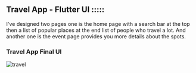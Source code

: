 ## Travel App - Flutter UI :::::

I've designed two pages one is the home page with a search bar at the top then a list of popular places at the end list of people who travel a lot. And another one is the event page provides you more details about the spots.

### Travel App Final UI

![travel](https://user-images.githubusercontent.com/36065206/155648962-f4e40737-0f63-4710-adc5-eda99c90524f.png)


